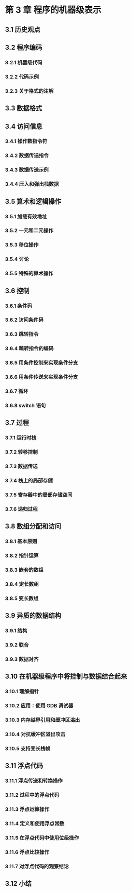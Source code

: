 # 第 3 章 程序的机器级表示

## 3.1 历史观点

## 3.2 程序编码

### 3.2.1 机器级代码

### 3.2.2 代码示例

### 3.2.3 关于格式的注解

## 3.3 数据格式

## 3.4 访问信息

### 3.4.1 操作数指令符

### 3.4.2 数据传送指令

### 3.4.3 数据传送示例

### 3.4.4 压入和弹出栈数据

## 3.5 算术和逻辑操作

### 3.5.1 加载有效地址

### 3.5.2 一元和二元操作

### 3.5.3 移位操作

### 3.5.4 讨论

### 3.5.5 特殊的算术操作

## 3.6 控制

### 3.6.1 条件码

### 3.6.2 访问条件码

### 3.6.3 跳转指令

### 3.6.4 跳转指令的编码

### 3.6.5 用条件控制来实现条件分支

### 3.6.6 用条件传送来实现条件分支

### 3.6.7 循环

### 3.6.8 switch 语句

## 3.7 过程

### 3.7.1 运行时栈

### 3.7.2 转移控制

### 3.7.3 数据传送

### 3.7.4 栈上的局部存储

### 3.7.5 寄存器中的局部存储空间

### 3.7.6 递归过程

## 3.8 数组分配和访问

### 3.8.1 基本原则

### 3.8.2 指针运算

### 3.8.3 嵌套的数组

### 3.8.4 定长数组

### 3.8.5 变长数组

## 3.9 异质的数据结构

### 3.9.1 结构

### 3.9.2 联合

### 3.9.3 数据对齐

## 3.10 在机器级程序中将控制与数据结合起来

### 3.10.1 理解指针

### 3.10.2 应用：使用 GDB 调试器

### 3.10.3 内存越界引用和缓冲区溢出

### 3.10.4 对抗缓冲区溢出攻击

### 3.10.5 支持变长栈帧

## 3.11 浮点代码

### 3.11.1 浮点传送和转换操作

### 3.11.2 过程中的浮点代码

### 3.11.3 浮点运算操作

### 3.11.4 定义和使用浮点常数

### 3.11.5 在浮点代码中使用位级操作

### 3.11.6 浮点比较操作

### 3.11.7 对浮点代码的观察结论

## 3.12 小结
